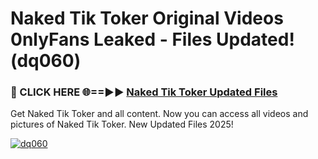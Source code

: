 # Naked Tik Toker Original Videos 0nlyFans Leaked - Files Updated! (dq060)

<h3>🔴 CLICK HERE 🌐==►► <a href="https://tinyurl.com/up5wt9bj" rel="nofollow">Naked Tik Toker Updated Files</a></h3>

Get Naked Tik Toker and all content. Now you can access all videos and pictures of Naked Tik Toker. New Updated Files 2025!

[![dq060](https://i.imgur.com/ABiUzMV.gif)](https://tinyurl.com/up5wt9bj)
